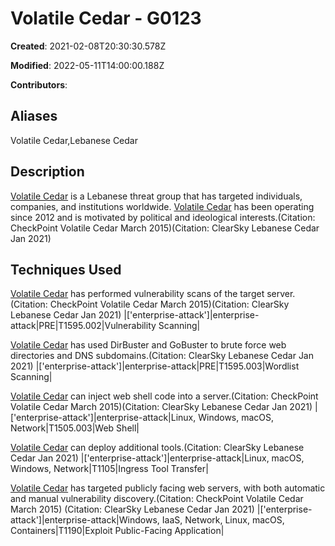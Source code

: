 # Volatile Cedar - G0123

**Created**: 2021-02-08T20:30:30.578Z

**Modified**: 2022-05-11T14:00:00.188Z

**Contributors**: 

## Aliases

Volatile Cedar,Lebanese Cedar

## Description

[Volatile Cedar](https://attack.mitre.org/groups/G0123) is a Lebanese threat group that has targeted individuals, companies, and institutions worldwide. [Volatile Cedar](https://attack.mitre.org/groups/G0123) has been operating since 2012 and is motivated by political and ideological interests.(Citation: CheckPoint Volatile Cedar March 2015)(Citation: ClearSky Lebanese Cedar Jan 2021)

## Techniques Used


[Volatile Cedar](https://attack.mitre.org/groups/G0123) has performed vulnerability scans of the target server.(Citation: CheckPoint Volatile Cedar March 2015)(Citation: ClearSky Lebanese Cedar Jan 2021)
|['enterprise-attack']|enterprise-attack|PRE|T1595.002|Vulnerability Scanning|


[Volatile Cedar](https://attack.mitre.org/groups/G0123) has used DirBuster and GoBuster to brute force web directories and DNS subdomains.(Citation: ClearSky Lebanese Cedar Jan 2021)
|['enterprise-attack']|enterprise-attack|PRE|T1595.003|Wordlist Scanning|


[Volatile Cedar](https://attack.mitre.org/groups/G0123) can inject web shell code into a server.(Citation: CheckPoint Volatile Cedar March 2015)(Citation: ClearSky Lebanese Cedar Jan 2021) 
|['enterprise-attack']|enterprise-attack|Linux, Windows, macOS, Network|T1505.003|Web Shell|


[Volatile Cedar](https://attack.mitre.org/groups/G0123) can deploy additional tools.(Citation: ClearSky Lebanese Cedar Jan 2021)
|['enterprise-attack']|enterprise-attack|Linux, macOS, Windows, Network|T1105|Ingress Tool Transfer|


[Volatile Cedar](https://attack.mitre.org/groups/G0123) has targeted publicly facing web servers, with both automatic and manual vulnerability discovery.(Citation: CheckPoint Volatile Cedar March 2015) (Citation: ClearSky Lebanese Cedar Jan 2021) 
|['enterprise-attack']|enterprise-attack|Windows, IaaS, Network, Linux, macOS, Containers|T1190|Exploit Public-Facing Application|

